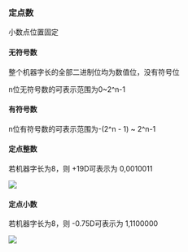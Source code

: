 

### 定点数

小数点位置固定

#### 无符号数

整个机器字长的全部二进制位均为数值位，没有符号位

n位无符号数的可表示范围为0\~2^n-1

#### 有符号数

n位有符号数的可表示范围为-(2^n - 1) \~ 2^n-1

#### 定点整数

若机器字长为8，则 +19D可表示为 0,0010011

<img src="../../images/QQ截图20201202163249.png">

#### 定点小数

若机器字长为8，则 -0.75D可表示为 1,1100000

<img src="../../images/QQ截图20201202163401.png">

 